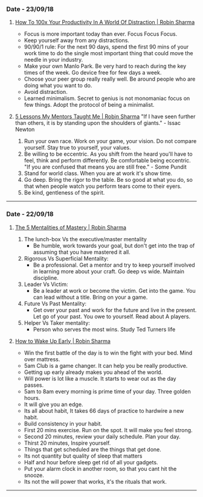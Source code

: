 ### Date - 23/09/18

1. [How To 100x Your Productivity In A World Of Distraction | Robin Sharma](https://www.youtube.com/watch?v=jMnx3_KfRjI)
	- Focus is more important today than ever. Focus Focus Focus.
	- Keep yourself away from any distractions.
	- 90/90/1 rule: For the next 90 days, spend the first 90 mins of your work time to do the single most important thing that could move the needle in your industry.  
	- Make your own Manlo Park. Be very hard to reach during the key times of the week. Go device free for few days a week.
	- Choose your peer group really really well. Be around people who are doing what you want to do.
	- Avoid distraction.
	- Learned minimalism. Secret to genius is not monomaniac focus on few things. Adopt the protocol of being a minimalist.

2. [5 Lessons My Mentors Taught Me | Robin Sharma](https://www.youtube.com/watch?v=2OFiP7MY19Q)
	"If I have seen further than others, it is by standing upon the shoulders of giants." - Issac Newton
	1. Run your own race. Work on your game, your vision. Do not compare yourself. Stay true to yourself, your values.
	2. Be willing to be eccentric. As you shift from the heard you'll have to feel, think and perform differently. Be comfortable being eccentric. 
	"If you are confused that means you are still free." - Some Pundit
	3. Stand for world class. When you are at work it's show time.
	4. Go deep. Bring the rigor to the table. Be so good at what you do, so that when people watch you perform tears come to their eyers. 
	5. Be kind, gentleness of the spirit.
---
### Date - 22/09/18

1. [The 5 Mentalities of Mastery | Robin Sharma](https://www.youtube.com/watch?v=UkhE_afMsDc)
	1. The lunch-box Vs the executive/master mentality
		- Be humble, work towards your goal, but don't get into the trap of assuming that you have mastered it all.
	2. Rigorous Vs Superficial Mentality:
		- Be a professional. Get a mentor and try to keep yourself involved in learning more about your craft. Go deep vs wide. Maintain discipline.
	3. Leader Vs Victim:
		- Be a leader at work or become the victim. Get into the game. You can lead without a title. Bring on your a game.
	4. Future Vs Past Mentality:
		- Get over your past and work for the future and live in the present. Let go of your past. You owe to yourself. Read about A players.
	5. Helper Vs Taker mentality:
		- Person who serves the most wins. Study Ted Turners life

2. [How to Wake Up Early | Robin Sharma](https://www.youtube.com/watch?v=-xC_DbgpPAc)
	- Win the first battle of the day is to win the fight with your bed. Mind over mattress.
	- 5am Club is a game changer. It can help you be really productive.
	- Getting up early already makes you ahead of the world.
	- Will power is lot like a muscle. It starts to wear out as the day passes.
	- 5am to 8am every morning is prime time of your day. Three golden hours.
	- It will give you an edge.
	- Its all about habit, It takes 66 days of practice to hardwire a new habit.
	- Build consistency in your habit.
	- First 20 mins exercise. Run on the spot. It will make you feel strong. 
	- Second 20 minutes, review your daily schedule. Plan your day.
	- Thirst 20 minutes, Inspire yourself.
	- Things that get scheduled are the things that get done.
	- Its not quantity but quality of sleep that matters
	- Half and hour before sleep get rid of all your gadgets.
	- Put your alarm clock in another room, so that you cant hit the snooze.
	- Its not the will power that works, it's the rituals that work.
---